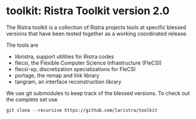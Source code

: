 # toolkit: Ristra Toolkit version 2.0

The Ristra toolkit is a collection of Ristra projects tools at specific blessed versions that have been tested together as a working coordinated release.

The tools are
- libristra, support utilities for Ristra codes
- flecsi, the Flexible Computer Science Infrastructure (FleCSI)
- flecsi-sp, discretization specializations for FleCSI
- portage, the remap and link library
- tangram, an interface reconstruction library

We use git submodules to keep track of the blessed versions.  To check out the complete set use
```
git clone --recursive https://github.com/laristra/toolkit
```
